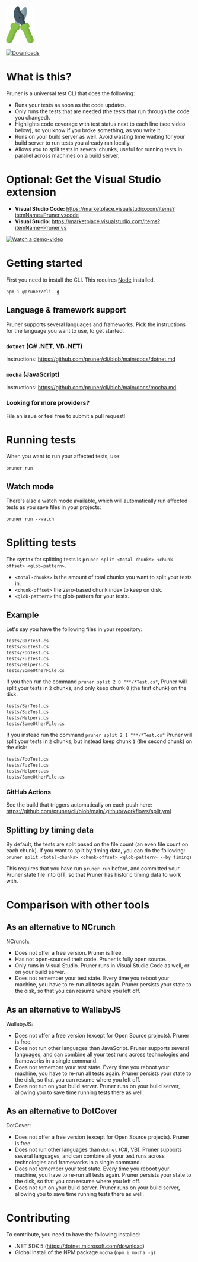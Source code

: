 <img src="https://github.com/pruner/vscode/raw/main/resources/icon.png" alt="Pruner logo" height="100"/>

[![Downloads](https://badgen.net/npm/dt/@pruner/cli)](https://www.npmjs.com/package/@pruner/cli)

# What is this?
Pruner is a universal test CLI that does the following:

- Runs your tests as soon as the code updates.
- Only runs the tests that are needed (the tests that run through the code you changed).
- Highlights code coverage with test status next to each line (see video below), so you know if you broke something, as you write it.
- Runs on your build server as well. Avoid wasting time waiting for your build server to run tests you already ran locally.
- Allows you to split tests in several chunks, useful for running tests in parallel across machines on a build server.

# Optional: Get the Visual Studio extension
- **Visual Studio Code:** https://marketplace.visualstudio.com/items?itemName=Pruner.vscode
- **Visual Studio:** https://marketplace.visualstudio.com/items?itemName=Pruner.vs

[![Watch a demo-video](/assets/Pruner.gif)](https://github.com/pruner/cli/blob/main/assets/Pruner.webm?raw=true)

# Getting started
First you need to install the CLI. This requires [Node](https://nodejs.org/en/download/) installed.

`npm i @pruner/cli -g`

## Language & framework support
Pruner supports several languages and frameworks. Pick the instructions for the language you want to use, to get started.
### `dotnet` (C# .NET, VB .NET)
Instructions: https://github.com/pruner/cli/blob/main/docs/dotnet.md

### `mocha` (JavaScript)
Instructions: https://github.com/pruner/cli/blob/main/docs/mocha.md

### Looking for more providers?
File an issue or feel free to submit a pull request!

# Running tests
When you want to run your affected tests, use:

`pruner run`

## Watch mode
There's also a watch mode available, which will automatically run affected tests as you save files in your projects:

`pruner run --watch`

# Splitting tests
The syntax for splitting tests is `pruner split <total-chunks> <chunk-offset> <glob-pattern>`.

- `<total-chunks>` is the amount of total chunks you want to split your tests in.
- `<chunk-offset>` the zero-based chunk index to keep on disk.
- `<glob-pattern>` the glob-pattern for your tests.

## Example
Let's say you have the following files in your repository:
```
tests/BarTest.cs
tests/BuzTest.cs
tests/FooTest.cs
tests/FuzTest.cs
tests/Helpers.cs
tests/SomeOtherFile.cs
```

If you then run the command `pruner split 2 0 "**/*Test.cs"`, Pruner will split your tests in `2` chunks, and only keep chunk `0` (the first chunk) on the disk:

```
tests/BarTest.cs
tests/BuzTest.cs
tests/Helpers.cs
tests/SomeOtherFile.cs
```

If you instead run the command `pruner split 2 1 "**/*Test.cs"` Pruner will split your tests in `2` chunks, but instead keep chunk `1` (the second chunk) on the disk:
```
tests/FooTest.cs
tests/FuzTest.cs
tests/Helpers.cs
tests/SomeOtherFile.cs
```

### GitHub Actions
See the build that triggers automatically on each push here: 
https://github.com/pruner/cli/blob/main/.github/workflows/split.yml

## Splitting by timing data
By default, the tests are split based on the file count (an even file count on each chunk). If you want to split by timing data, you can do the following:
`pruner split <total-chunks> <chunk-offset> <glob-pattern> --by timings`

This requires that you have run `pruner run` before, and committed your Pruner state file into GIT, so that Pruner has historic timing data to work with.

# Comparison with other tools
## As an alternative to NCrunch
NCrunch:
- Does not offer a free version. Pruner is free.
- Has not open-sourced their code. Pruner is fully open source.
- Only runs in Visual Studio. Pruner runs in Visual Studio Code as well, or on your build server.
- Does not remember your test state. Every time you reboot your machine, you have to re-run all tests again. Pruner persists your state to the disk, so that you can resume where you left off.

## As an alternative to WallabyJS
WallabyJS:
- Does not offer a free version (except for Open Source projects). Pruner is free.
- Does not run other languages than JavaScript. Pruner supports several languages, and can combine all your test runs across technologies and frameworks in a single command.
- Does not remember your test state. Every time you reboot your machine, you have to re-run all tests again. Pruner persists your state to the disk, so that you can resume where you left off.
- Does not run on your build server. Pruner runs on your build server, allowing you to save time running tests there as well.

## As an alternative to DotCover
DotCover:
- Does not offer a free version (except for Open Source projects). Pruner is free.
- Does not run other languages than `dotnet` (C#, VB). Pruner supports several languages, and can combine all your test runs across technologies and frameworks in a single command.
- Does not remember your test state. Every time you reboot your machine, you have to re-run all tests again. Pruner persists your state to the disk, so that you can resume where you left off.
- Does not run on your build server. Pruner runs on your build server, allowing you to save time running tests there as well.

# Contributing
To contribute, you need to have the following installed:
- .NET SDK 5 (https://dotnet.microsoft.com/download)
- Global install of the NPM package `mocha` (`npm i mocha -g`)
